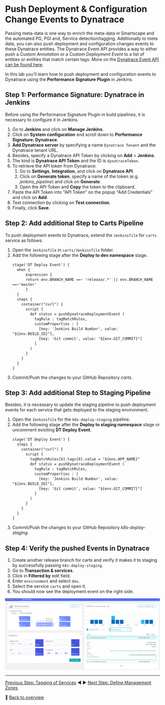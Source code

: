 # Push Deployment & Configuration Change Events to Dynatrace

Passing meta-data is one way to enrich the meta-data in Smartscape and the automated PG, PGI and, Service detection/tagging. Additionally to meta data, you can also push deployment and configuration changes events to these Dynatrace entities. The Dynatrace Event API provides a way to either push a *Custom Annotation* or a *Custom Deployment Event* to a list of entities or entities that match certain tags. More on the [Dynatrace Event API can be found here](https://www.dynatrace.com/support/help/dynatrace-api/events/how-do-i-push-events-from-3rd-party-systems/).

In this lab you'll learn how to push deployment and configuration events to Dynatrace using the **Performance Signature Plugin** in Jenkins.

## Step 1: Performance Signature: Dynatrace in Jenkins
Before using the Performance Signature Plugin in build pipelines, it is necessary to configure it in Jenkins.
1. Go to **Jenkins** and click on **Manage Jenkins**.
1. Click on **System configuration** and scroll down to **Performance Signature: Dynatrace**.
1. **Add Dynatrace server** by specifying a name `Dynatrace Tenant` and the Dynatrace tenant URL.
1. Besides, specify a Dynatrace API Token by clicking on **Add** > **Jenkins**.
1. The kind is **Dynatrace API Token** and the ID is `dynatraceToken`.
1. To retrieve the API token from Dynatrace:
    1. Go to **Settings**, **Integration**, and click on **Dynatrace API**.
    1. Click on **Generate token**, specify a name of the token (e.g. *jenkins_pipeline*) and click on **Generate**.
    1. Open the API Token and **Copy** the token to the clipboard.
1. Paste the API Token into "API Token" on the popup "Add Credentials" and click on **Add**.
1. Test connection by clicking on **Test connection**.
1. Finally, click **Save**.

## Step 2: Add additional Step to Carts Pipeline
To push deployment events to Dynatrace, extend the `Jenkinsfile` for `carts` service as follows:
1. Open the `Jenkinsfile` in `carts/Jenkinsfile` folder. 
1. Add the following stage after the **Deploy to dev namespace** stage.
    ```
    stage('DT Deploy Event') {
      when {
          expression {
          return env.BRANCH_NAME ==~ 'release/.*' || env.BRANCH_NAME ==~'master'
          }
      }
      steps {
        container("curl") {
          script {
            def status = pushDynatraceDeploymentEvent (
              tagRule : tagMatchRules,
              customProperties : [
                [key: 'Jenkins Build Number', value: "${env.BUILD_ID}"],
                [key: 'Git commit', value: "${env.GIT_COMMIT}"]
              ]
            )
          }
        }
      }
    }
    ```
1. Commit/Push the changes to your GitHub Repository *carts*.

## Step 3: Add additional Step to Staging Pipeline
Besides, it is necessary to update the staging pipeline to push deployment events for each service that gets deployed to the staging environment.

1. Open the `Jenkinsfile` for the `k8s-deploy-staging` pipeline.
1. Add the following stage after the **Deploy to staging namespace** stage or uncomment exisiting **DT Deploy Event**.
    ```
    stage('DT Deploy Event') {
      steps {
        container("curl") {
          script {
            tagMatchRules[0].tags[0].value = "${env.APP_NAME}"
            def status = pushDynatraceDeploymentEvent (
              tagRule : tagMatchRules,
              customProperties : [
                [key: 'Jenkins Build Number', value: "${env.BUILD_ID}"],
                [key: 'Git commit', value: "${env.GIT_COMMIT}"]
              ]
            )
          }
        }
      }
    }
    ```
1. Commit/Push the changes to your GitHub Repository *k8s-deploy-staging*.

## Step 4: Verify the pushed Events in Dynatrace

1. Create another release branch for carts and verify it makes it to staging by successfully passing ```k8s-deploy-staging```.
1. Go to **Transaction & services**.
1. Click in **Filtered by** edit field.
1. Enter `environment` and select `dev`.
1. Select the service `carts` and open it.
1. You should now see the deployment event on the right side.

![deployment_events](../assets/deployment_events.png)

---

[Previous Step: Tagging of Services](../03_Tagging_of_Services) :arrow_backward: :arrow_forward: [Next Step: Define Management Zones](../05_Define_Management_Zones)

:arrow_up_small: [Back to overview](../)
